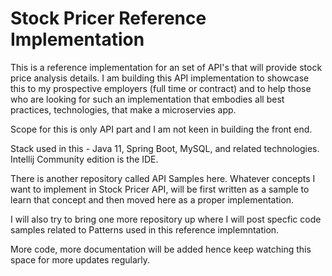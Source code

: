 # Stock Pricer Reference Implementation

This is a reference implementation for an set of API's that will provide stock price analysis details. I am building this API implementation to showcase this to my prospective employers (full time or contract) and to help those who are looking for such an implementation that embodies all best practices, technologies, that make a microservies app. 

Scope for this is only API part and I am not keen in building the front end. 

Stack used in this - Java 11, Spring Boot, MySQL, and related technologies. Intellij Community edition is the IDE. 

There is another repository called API Samples here. Whatever concepts I want to implement in Stock Pricer API, will be first written as a sample to learn that concept and then moved here as a proper implementation. 

I will also try to bring one more repository up where I will post specfic code samples related to Patterns used in this reference implemntation. 

More code, more documentation will be added hence keep watching this space for more updates regularly. 
